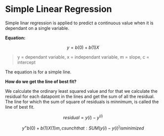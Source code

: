 # Simple Linear Regression

Simple linar regression is applied to predict a continuous value when it is dependant on a single variable.

**Equation:**

```math
y = b(0) + b(1)X 
```

> y = dependant variable,
> x = independant variable,
> m = slope,
> c = intercept

The equation is for a simple line.

**How do we get the line of best fit?**

We calculate the ordinary least squared value and for that we calculate the residual for each datapoint in the lines and get the sum of all the residual. The line for which the sum of square of residuals is minnimum, is called the line of best fit.

```math
residual=y(i)− y^(i)
```

```math
y^ = b(0) + b(1)X(1)

m, c sunch that:
SUM(y(i) - y(i)^) is minimized
```